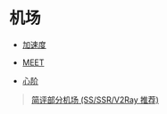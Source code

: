 # 机场

- [加速度](http://ec.151m.com/)

- [MEET](https://www.ftest.us/)

- [心阶](https://www.心阶.net/user/tutorial)

> [简评部分机场 (SS/SSR/V2Ray 推荐)](https://www.iszy.cc/2019/01/03/sci-conn/#MEET?nsukey=3Wsykqv0fzE9s0pf0ZQ5Z%2BtZQ6T6O1ogLcpLSnbdNokRqg7%2F6n2ySNXDiwyrP5%2FHnmUf0Ti%2F4XCCV2W6%2BKmCvVWNabHf1DaInbUnbCdUgcI1C6iD6Bm0uyf7YKI4jqvDWqOfjEP9dqd9nKFe2SeKxigYH2mTRBV4BmXBe5%2BWNUDJrsz0V2xdYsmZd0XFYZl5E1NUkft4pttQ3V%2Fxy1TNFw%3D%3D)